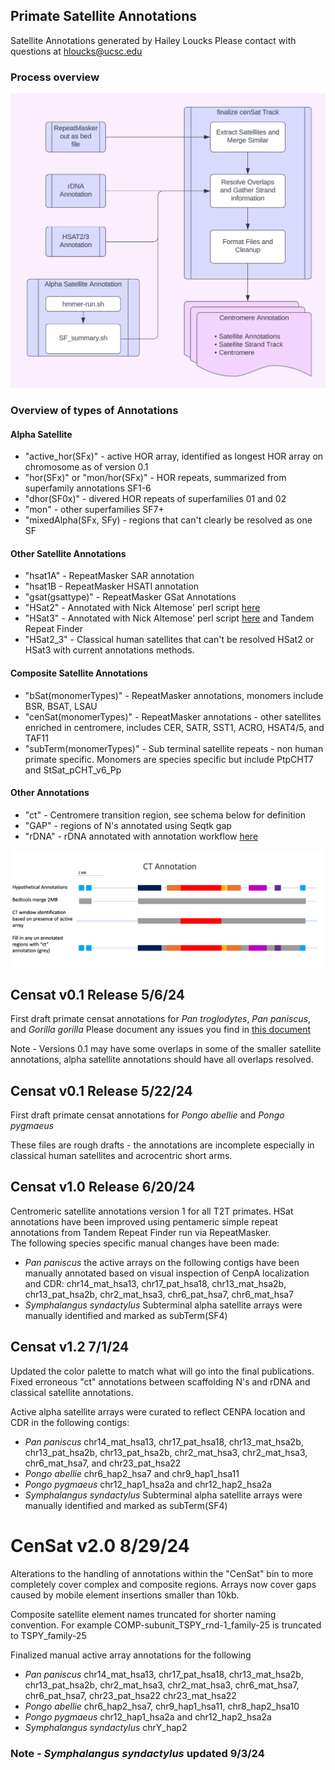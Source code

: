 ## Primate Satellite Annotations 

Satellite Annotations generated by Hailey Loucks 
Please contact with questions at hloucks@ucsc.edu

### Process overview 
![workflowDiagram](pics/workflow.png)

### Overview of types of Annotations 

#### Alpha Satellite 
- "active_hor(SFx)" - active HOR array, identified as longest HOR array on chromosome as of version 0.1
- "hor(SFx)" or "mon/hor(SFx)" - HOR repeats, summarized from superfamily annotations SF1-6
- "dhor(SF0x)" - divered HOR repeats of superfamilies 01 and 02
- "mon" - other superfamilies SF7+ 
- "mixedAlpha(SFx, SFy) - regions that can't clearly be resolved as one SF 

#### Other Satellite Annotations
- "hsat1A" - RepeatMasker SAR annotation 
- "hsat1B - RepeatMasker HSATI annotation 
- "gsat(gsattype)" - RepeatMasker GSat Annotations 
- "HSat2" - Annotated with Nick Altemose' perl script [here](https://github.com/altemose/chm13_hsat)
- "HSat3" - Annotated with Nick Altemose' perl script [here](https://github.com/altemose/chm13_hsat) and Tandem Repeat Finder
- "HSat2_3" - Classical human satellites that can't be resolved HSat2 or HSat3 with current annotations methods. 

#### Composite Satellite Annotations 
- "bSat(monomerTypes)" - RepeatMasker annotations, monomers include BSR, BSAT, LSAU
- "cenSat(monomerTypes)" - RepeatMasker annotations - other satellites enriched in centromere, includes CER, SATR, SST1, ACRO, HSAT4/5, and TAF11
- "subTerm(monomerTypes)" - Sub terminal satellite repeats - non human primate specific. Monomers are species specific but include PtpCHT7 and StSat_pCHT_v6_Pp


#### Other Annotations 
- "ct" - Centromere transition region, see schema below for definition
- "GAP" - regions of N's annotated using Seqtk gap 
- "rDNA" - rDNA annotated with annotation workflow [here](https://github.com/kmiga/alphaAnnotation/blob/main/cenSatAnnotation/tasks/rDNA_annotation.wdl)

![CT_definition](pics/ct_definition.png)


## Censat v0.1 Release 5/6/24

First draft primate censat annotations for *Pan troglodytes*, *Pan paniscus*, and *Gorilla gorilla*
Please document any issues you find in [this document](https://docs.google.com/spreadsheets/d/1UVqb11FiSKcm3jpo81KQGn1jd74TxLODyUpQr-bNBhk/edit?usp=sharing) 

Note - Versions 0.1 may have some overlaps in some of the smaller satellite annotations, alpha satellite annotations should have all overlaps resolved. 

## Censat v0.1 Release 5/22/24

First draft primate censat annotations for *Pongo abellie* and *Pongo pygmaeus*

These files are rough drafts - the annotations are incomplete especially in classical human satellites and acrocentric short arms. 

## Censat v1.0 Release 6/20/24

Centromeric satellite annotations version 1 for all T2T primates. HSat annotations have been improved using pentameric simple repeat annotations from Tandem Repeat Finder run via RepeatMasker.  
The following species specific manual changes have been made:  
- *Pan paniscus* the active arrays on the following contigs have been manually annotated based on visual inspection of CenpA localization and CDR: chr14_mat_hsa13, chr17_pat_hsa18, chr13_mat_hsa2b, chr13_pat_hsa2b, chr2_mat_hsa3, chr6_pat_hsa7, chr6_mat_hsa7
- *Symphalangus syndactylus* Subterminal alpha satellite arrays were manually identified and marked as subTerm(SF4)

## Censat v1.2 7/1/24

Updated the color palette to match what will go into the final publications. Fixed erroneous "ct" annotations between scaffolding N's and rDNA and classical satellite annotations. 

Active alpha satellite arrays were curated to reflect CENPA location and CDR in the following contigs:
- *Pan paniscus* chr14_mat_hsa13, chr17_pat_hsa18, chr13_mat_hsa2b, chr13_pat_hsa2b, chr13_pat_hsa2b, chr2_mat_hsa3, chr2_mat_hsa3, chr6_mat_hsa7, and chr23_pat_hsa22
- *Pongo abellie* chr6_hap2_hsa7 and chr9_hap1_hsa11
- *Pongo pygmaeus* chr12_hap1_hsa2a and chr12_hap2_hsa2a
- *Symphalangus syndactylus* Subterminal alpha satellite arrays were manually identified and marked as subTerm(SF4)


# CenSat v2.0 8/29/24 

Alterations to the handling of annotations within the "CenSat" bin to more completely cover complex and composite regions. Arrays now cover gaps caused by mobile element insertions smaller than 10kb. 

Composite satellite element names truncated for shorter naming convention. For example COMP-subunit_TSPY_rnd-1_family-25 is truncated to TSPY_family-25

Finalized manual active array annotations for the following 

- *Pan paniscus* chr14_mat_hsa13, chr17_pat_hsa18, chr13_mat_hsa2b, chr13_pat_hsa2b, chr2_mat_hsa3, chr2_mat_hsa3, chr6_mat_hsa7, chr6_pat_hsa7, chr23_pat_hsa22
chr23_mat_hsa22
- *Pongo abellie* chr6_hap2_hsa7, chr9_hap1_hsa11, chr8_hap2_hsa10
- *Pongo pygmaeus*  chr12_hap1_hsa2a and chr12_hap2_hsa2a
- *Symphalangus syndactylus* chrY_hap2 

### Note - *Symphalangus syndactylus*  updated 9/3/24
